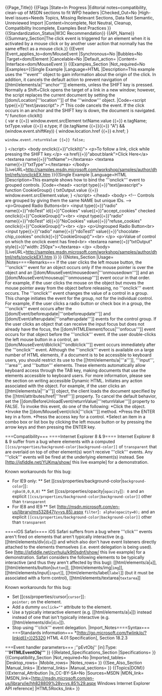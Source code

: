 {{Page_Title}}
{{Flags
|State=In Progress
|Editorial notes=compatibility, clean-up of MSDN sections to fit WPD headers
|Checked_Out=No
|High-level issues=Needs Topics, Missing Relevant Sections, Data Not Semantic, Unreviewed Import
|Content=Incomplete, Not Neutral, Cleanup, Compatibility Incomplete, Examples Best Practices
}}
{{Standardization_Status|W3C Recommendation}}
{{API_Name}}
{{Summary_Section|The click event is triggered for an element when it is activated by a mouse click or by another user action that normally has the same effect as a mouse click.}}
{{Event
|Event_applies_to=dom/MouseEvent
|Synchronous=No
|Bubbles=No
|Target=dom/Element
|Cancelable=No
|Default_action=
|Content=
|Interface=dom/MouseEvent
}}
{{Examples_Section
|Not_required=No
|Examples={{Single Example
|Language=HTML
|Description=This example uses the '''event''' object to gain information about the origin of the click. In addition, it cancels the default action to prevent navigation of [[html/elements/a|'''anchor''']] elements, unless the SHIFT key is pressed. Normally a Shift+Click opens the target of a link in a new window; however, the script replaces the current document by setting the [[dom/Location|'''location''']] of the '''window''' object.
|Code=&lt;script type{{=}}"text/javascript"&gt;
/* This code cancels the event. If the click occurs in an anchor
   and the SHIFT key is down, the document is navigated. */
function clickIt()  
{
    var e {{=}} window.event.srcElement
    txtName.value {{=}} e.tagName;
    txtType.value {{=}} e.type;
    if ((e.tagName {{=}}{{=}} "A") &amp;&amp; 
        (window.event.shiftKey)) {
        window.location.href {{=}} e.href;
    }
    
    window.event.returnValue {{=}} false; 
}
&lt;/script&gt;
&lt;body onclick{{=}}"clickIt()"&gt;
&lt;p&gt;To follow a link, click while pressing the SHIFT key.&lt;/p&gt;
&lt;a href{{=}}"about:blank"&gt;Click Here&lt;/a&gt;
&lt;textarea name{{=}}"txtName"&gt;&lt;/textarea&gt; &lt;textarea name{{=}}"txtType"&gt;&lt;/textarea&gt;
&lt;/body&gt;
|LiveURL=http://samples.msdn.microsoft.com/workshop/samples/author/dhtml/refs/onclickEX.htm
}}{{Single Example
|Language=HTML
|Description=This example shows how to bind the '''onclick''' event to grouped controls.
|Code=&lt;head&gt;
&lt;script type{{=}}"text/javascript"&gt;
function CookieGroup() 
{
txtOutput.value {{=}} window.event.srcElement.value;
}
&lt;/script&gt;
&lt;/head&gt;
&lt;body&gt;
&lt;!-- Controls are grouped by giving them the same NAME but unique IDs. --&gt;
&lt;p&gt;Grouped Radio Buttons&lt;br&gt;
&lt;input type{{=}}"radio" 
    name{{=}}"rdoTest" 
    id{{=}}"Cookies" 
    value{{=}}"accept_cookies" 
    checked 
    onclick{{=}}"CookieGroup()"&gt;&lt;br&gt;
&lt;input type{{=}}"radio" 
    name{{=}}"rdoTest" 
    id{{=}}"NoCookies" 
    value{{=}}"refuse_cookies" 
    onclick{{=}}"CookieGroup()"&gt;&lt;br&gt;
&lt;/p&gt;
&lt;p&gt;Ungrouped Radio Button&lt;br&gt;
&lt;input type{{=}}"radio" 
    name{{=}}"rdoTest1" 
    value{{=}}"chocolate-chip_cookies" 
    onclick{{=}}"CookieGroup()"&gt;&lt;br&gt;
&lt;/p&gt;
&lt;p&gt;Value of control on which the onclick event has fired&lt;br&gt;
&lt;textarea name{{=}}"txtOutput" style{{=}}"width: 250px"&gt;&lt;/textarea&gt; &lt;/p&gt;
&lt;/body&gt;
|LiveURL=http://samples.msdn.microsoft.com/workshop/samples/author/dhtml/refs/onclickEX1.htm
}}
}}
{{Notes_Section
|Usage=
|Notes====Remarks===
If the user clicks the left mouse button, the '''onclick''' event for an object occurs only if the mouse pointer is over the object and an [[dom/MouseEvent/mousedown|'''onmousedown''']] and an [[dom/MouseEvent/mouseup|'''onmouseup''']] event occur in that order. For example, if the user clicks the mouse on the object but moves the mouse pointer away from the object before releasing, no '''onclick''' event occurs.
The '''onclick''' event changes the value of a control in a group. This change initiates the event for the group, not for the individual control. For example, if the user clicks a radio button or check box in a group, the '''onclick''' event occurs after the [[dom/Event/beforeupdate|'''onbeforeupdate''']] and [[dom/Event/afterupdate|'''onafterupdate''']] events for the control group.
If the user clicks an object that can receive the input focus but does not already have the focus, the [[dom/HTMLElement/focus|'''onfocus''']] event occurs for that object before the '''onclick''' event. If the user double-clicks the left mouse button in a control, an [[dom/MouseEvent/dblclick|'''ondblclick''']] event occurs immediately after the '''onclick''' event.
Although the '''onclick''' event is available on a large number of HTML elements, if a document is to be accessible to keyboard users, you should restrict its use to the [[html/elements/a|'''a''']], '''input''', '''area''', and '''button''' elements. These elements automatically allow keyboard access through the TAB key, making documents that use the elements accessible to keyboard users. For more information, please see the section on writing accessible Dynamic HTML.
Initiates any action associated with the object. For example, if the user clicks an [[html/elements/a|'''a''']] object, the client loads the document specified by the [[html/attributes/href|'''href''']] property. To cancel the default behavior, set the [[dom/BeforeUnloadEvent/returnValue|'''returnValue''']] property to FALSE.
To invoke this event, do one of the following:
*Click the object.
*Invoke the [[dom/MouseEvent/click|'''click''']] method.
*Press the ENTER key in a form.
*Press the access key for a control.
*Select an item in a combo box or list box by clicking the left mouse button or by pressing the arrow keys and then pressing the ENTER key.

===Compatibility===
====Internet Explorer 8 & 9====
Internet Explorer 8 & 9 suffer from a bug where elements with a computed <code>[[css/properties/background-color|background-color]]</code> of <code>transparent</code> that are overlaid on top of other element(s) won't receive '''click''' events. Any '''click''' events will be fired at the underlying element(s) instead. See [http://jsfiddle.net/YUKma/show/ this live example] for a demonstration.

Known workarounds for this bug:
* For IE9 only:
** Set [[css/properties/background-color|<code>background-color</code>]]<code>: rgba(0,0,0,0)</code>
** Set [[css/properties/opacity|<code>opacity</code>]]<code>: 0</code> and an explicit <code>[[css/properties/background-color|background-color]]</code> other than <code>transparent</code>
* For IE8 and IE9
** Set [http://msdn.microsoft.com/en-us/library/ms532847(v=vs.85).aspx <code>filter</code>]<code>: alpha(opacity=0);</code> and an explicit <code>[[css/properties/background-color|background-color]]</code> other than <code>transparent</code>

====iOS Safari====
iOS Safari suffers from a bug where '''click''' events aren't fired on elements that aren't typically interactive (e.g. [[html/elements/div|<code>div</code>]]) and which also don't have event listeners directly attached to the elements themselves (i.e. event delegation is being used). See [http://jsfiddle.net/cvrhulu/k9t0sdnf/show/ this live example] for a demonstration.
Safari considers the following elements to be typically interactive (and thus they aren't affected by this bug): [[html/elements/a|<code>a</code>]], [[html/elements/button|<code>button</code>]], [[html/elements/img|<code>img</code>]], [[html/elements/input|<code>input</code>]], [[html/elements/label|<code>label</code>]] (but it must be associated with a form control), [[html/elements/textarea|<code>textarea</code>]]

Known workarounds for this bug:
* Set [[css/properties/cursor|<code>cursor</code>]]<code>: pointer;</code> on the element.
* Add a dummy <code>onclick=""</code> attribute to the element.
* Use a typically interactive element (e.g. [[html/elements/a|<code>a</code>]]) instead instead of one that isn't typically interactive (e.g. [[html/elements/div|<code>div</code>]]).
* Stop using '''click''' event delegation.
|Import_Notes====Syntax===
===Standards information===
*[http://go.microsoft.com/fwlink/p/?linkid{{=}}25320 HTML 4.01 Specification], Section 18.2.3


===Event handler parameters===
;''pEvtObj'' [in]:Type: '''<b>IHTMLEventObj'''</b>
}}
{{Related_Specifications_Section
|Specifications=
}}
{{Compatibility_Section
|Not_required=No
|Imported_tables=
|Desktop_rows=
|Mobile_rows=
|Notes_rows=
}}
{{See_Also_Section
|Manual_links=
|External_links=
|Manual_sections=
}}
{{Topics|DOM}}
{{External_Attribution
|Is_CC-BY-SA=No
|Sources=MSDN
|MDN_link=
|MSDN_link=[http://msdn.microsoft.com/en-us/library/ie/hh828809%28v=vs.85%29.aspx Windows Internet Explorer API reference]
|HTML5Rocks_link=
}}